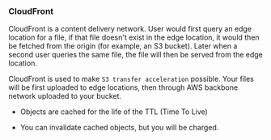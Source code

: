 ### CloudFront

CloudFront is a content delivery network. User would first query an edge location for a file, if that file doesn't exist in the edge location, it would then be fetched from the origin (for example, an S3 bucket). Later when a second user queries the same file, the file will then be served from the edge location.

CloudFront is used to make `S3 transfer acceleration` possible. Your files will be first uploaded to edge locations, then through AWS backbone network uploaded to your bucket.

- Objects are cached for the life of the TTL (Time To Live)

- You can invalidate cached objects, but you will be charged.

